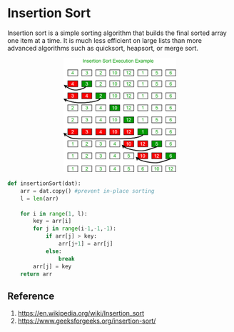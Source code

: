 # Insertion Sort
Insertion sort is a simple sorting algorithm that builds the final sorted array one item at a time. It is much less efficient on large lists than more advanced algorithms such as quicksort, heapsort, or merge sort.

<center><img src="./img/insertionsort.png" width=50%></center>

```python
def insertionSort(dat):
    arr = dat.copy() #prevent in-place sorting
    l = len(arr)

    for i in range(1, l):
        key = arr[i]
        for j in range(i-1,-1,-1):
            if arr[j] > key:
                arr[j+1] = arr[j]
            else:
                break
        arr[j] = key
    return arr
```

## Reference
1. https://en.wikipedia.org/wiki/Insertion_sort
2. https://www.geeksforgeeks.org/insertion-sort/